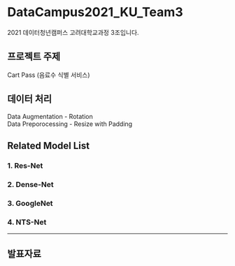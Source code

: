 # DataCampus2021_KU_Team3
2021 데이터청년캠퍼스 고려대학교과정 3조입니다.
  
  
## 프로젝트 주제
Cart Pass (음료수 식별 서비스) 

## 데이터 처리
 Data Augmentation - Rotation\
 Data Preporocessing - Resize with Padding  


## Related Model List
### 1. Res-Net
### 2. Dense-Net
### 3. GoogleNet
### 4. NTS-Net  

---

## 발표자료


